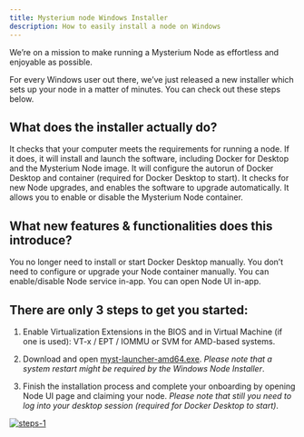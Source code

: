 ```yaml
---
title: Mysterium node Windows Installer
description: How to easily install a node on Windows
---
```



We’re on a mission to make running a Mysterium Node as effortless and enjoyable as possible. 

For every Windows user out there, we’ve just released a new installer which sets up your node in a matter of minutes. You can check out these steps below. 

## What does the installer actually do?

It checks that your computer meets the requirements for running a node.
If it does, it will install and launch the software, including Docker for Desktop and the Mysterium Node image.
It will configure the autorun of Docker Desktop and container (required for Docker Desktop to start).
It checks for new Node upgrades, and enables the software to upgrade automatically.
It allows you to enable or disable the Mysterium Node container.


## What new features & functionalities does this introduce? 

You no longer need to install or start Docker Desktop manually.
You don’t need to configure or upgrade your Node container manually.
You can enable/disable Node service in-app.
You can open Node UI in-app.


## There are only 3 steps to get you started:
 

1. Enable Virtualization Extensions in the BIOS and in Virtual Machine (if one is used): VT-x / EPT / IOMMU or SVM for AMD-based systems.

2. Download and open [myst-launcher-amd64.exe](https://github.com/mysteriumnetwork/myst-launcher/releases/download/1.0.10/myst-launcher-amd64.exe). *Please note that a system restart might be required by the Windows Node Installer*.

3. Finish the installation process and complete your onboarding by opening Node UI page and claiming your node. *Please note that still you need to log into your desktop session (required for Docker Desktop to start)*.

<a href="https://ibb.co/wQmgtkQ"><img src="https://i.ibb.co/hdz906d/steps-1.jpg" alt="steps-1" border="0"></a><br />
